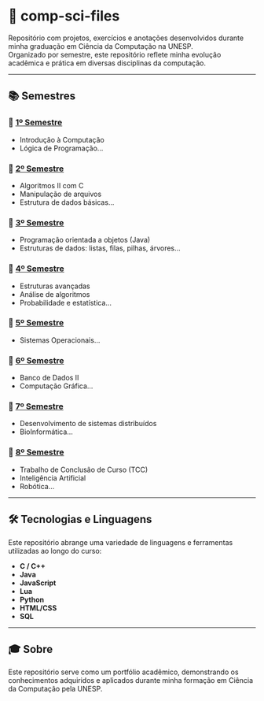 # 🧠 comp-sci-files

Repositório com projetos, exercícios e anotações desenvolvidos durante minha graduação em Ciência da Computação na UNESP.  
Organizado por semestre, este repositório reflete minha evolução acadêmica e prática em diversas disciplinas da computação.

---

## 📚 Semestres

### 📘 [1º Semestre](https://github.com/vesrozeno/comp-sci-files/tree/main/1o%20Semestre)

- Introdução à Computação
- Lógica de Programação...

### 📗 [2º Semestre](https://github.com/vesrozeno/comp-sci-files/tree/main/2o%20Semestre)

- Algoritmos II com C
- Manipulação de arquivos
- Estrutura de dados básicas...

### 📙 [3º Semestre](https://github.com/vesrozeno/comp-sci-files/tree/main/3o%20Semestre)

- Programação orientada a objetos (Java)
- Estruturas de dados: listas, filas, pilhas, árvores...

### 📕 [4º Semestre](https://github.com/vesrozeno/comp-sci-files/tree/main/4o%20Semestre)

- Estruturas avançadas
- Análise de algoritmos
- Probabilidade e estatística...

### 📓 [5º Semestre](https://github.com/vesrozeno/comp-sci-files/tree/main/5o%20Semestre)

- Sistemas Operacionais...

### 📒 [6º Semestre](https://github.com/vesrozeno/comp-sci-files/tree/main/6o%20Semestre)

- Banco de Dados II
- Computação Gráfica...

### 📔 [7º Semestre](https://github.com/vesrozeno/comp-sci-files/tree/main/7o%20Semestre)

- Desenvolvimento de sistemas distribuídos
- BioInformática...

### 📓 [8º Semestre](https://github.com/vesrozeno/comp-sci-files/tree/main/8o%20Semestre)

- Trabalho de Conclusão de Curso (TCC)
- Inteligência Artificial
- Robótica...

---

## 🛠️ Tecnologias e Linguagens

Este repositório abrange uma variedade de linguagens e ferramentas utilizadas ao longo do curso:

- **C / C++**
- **Java**
- **JavaScript**
- **Lua**
- **Python**
- **HTML/CSS**
- **SQL**

---

## 🎓 Sobre

Este repositório serve como um portfólio acadêmico, demonstrando os conhecimentos adquiridos e aplicados durante minha formação em Ciência da Computação pela UNESP.
